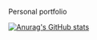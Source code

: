 Personal portfolio

[![Anurag's GitHub stats](https://github-readme-stats.vercel.app/api?username=tarcisttobias)](https://github.com/anuraghazra/github-readme-stats)
